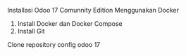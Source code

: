 Installasi Odoo 17 Comunnity Edition Menggunakan Docker

1. Install Docker dan Docker Compose
2. Install Git

Clone repository config odoo 17
